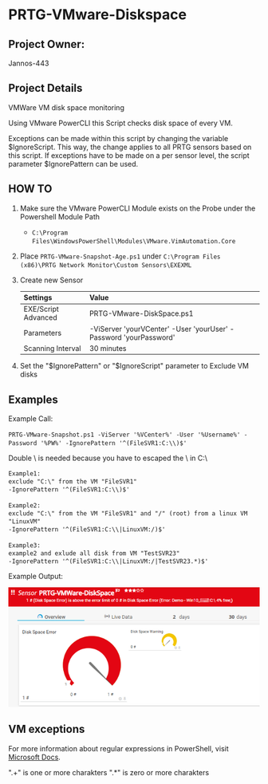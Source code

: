# PRTG-VMware-Diskspace
## Project Owner:

Jannos-443

## Project Details
  VMWare VM disk space monitoring

  Using VMware PowerCLI this Script checks disk space of every VM.

  Exceptions can be made within this script by changing the variable $IgnoreScript. This way, the change applies to all PRTG sensors 
  based on this script. If exceptions have to be made on a per sensor level, the script parameter $IgnorePattern can be used.


## HOW TO

1. Make sure the VMware PowerCLI Module exists on the Probe under the Powershell Module Path
   - `C:\Program Files\WindowsPowerShell\Modules\VMware.VimAutomation.Core`


2. Place `PRTG-VMware-Snapshot-Age.ps1` under `C:\Program Files (x86)\PRTG Network Monitor\Custom Sensors\EXEXML`

3. Create new Sensor

   | Settings | Value |
   | --- | --- |
   | EXE/Script Advanced | PRTG-VMware-DiskSpace.ps1 |
   | Parameters | -ViServer 'yourVCenter' -User 'yourUser' -Password 'yourPassword' |
   | Scanning Interval | 30 minutes |


4. Set the "$IgnorePattern" or "$IgnoreScript" parameter to Exclude VM disks



## Examples
Example Call: 

`PRTG-VMware-Snapshot.ps1 -ViServer '%VCenter%' -User '%Username%' -Password '%PW%' -IgnorePattern '^(FileSVR1:C:\\)$'`

Double \ is needed because you have to escaped the \ in C:\

    Example1:
    exclude "C:\" from the VM "FileSVR1"
    -IgnorePattern '^(FileSVR1:C:\\)$'

    Example2:
    exclude "C:\" from the VM "FileSVR1" and "/" (root) from a linux VM "LinuxVM"
    -IgnorePattern '^(FileSVR1:C:\\|LinuxVM:/)$'

    Example3:
    example2 and exlude all disk from VM "TestSVR23"
    -IgnorePattern '^(FileSVR1:C:\\|LinuxVM:/|TestSVR23.*)$'



Example Output:

![PRTG-VMware-DiskSpace](media/error.png)


VM exceptions
------------------
For more information about regular expressions in PowerShell, visit [Microsoft Docs](https://docs.microsoft.com/en-us/powershell/module/microsoft.powershell.core/about/about_regular_expressions).

".+" is one or more charakters
".*" is zero or more charakters

